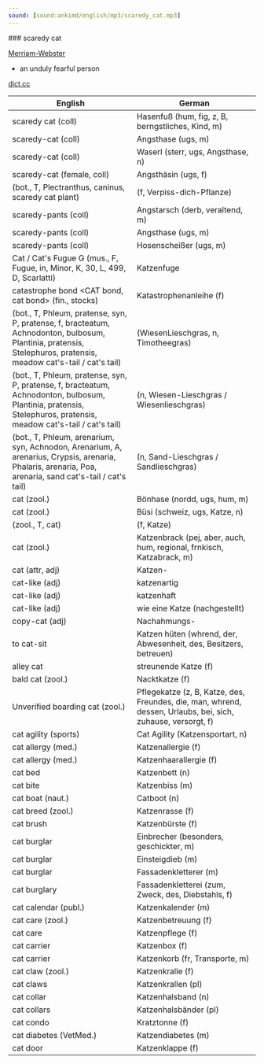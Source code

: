 ```yaml
---
sound: [sound:ankimd/english/mp3/scaredy_cat.mp3]
---
```


\### scaredy cat

[Merriam-Webster](https://www.merriam-webster.com/dictionary/scaredy+cat)

- an unduly fearful person

[dict.cc](https://www.dict.cc/scaredy+cat)

| English        | German       |
| -------------- | ------------ |
| scaredy cat (coll) | Hasenfuß (hum, fig, z, B, berngstliches, Kind, m) |
| scaredy-cat (coll) | Angsthase (ugs, m) |
| scaredy-cat (coll) | Waserl (sterr, ugs, Angsthase, n) |
| scaredy-cat (female, coll) | Angsthäsin (ugs, f) |
|  (bot., T, Plectranthus, caninus, scaredy cat plant) |  (f, Verpiss-dich-Pflanze) |
| scaredy-pants (coll) | Angstarsch (derb, veraltend, m) |
| scaredy-pants (coll) | Angsthase (ugs, m) |
| scaredy-pants (coll) | Hosenscheißer (ugs, m) |
| Cat / Cat's Fugue G (mus., F, Fugue, in, Minor, K, 30, L, 499, D, Scarlatti) | Katzenfuge |
| catastrophe bond <CAT bond, cat bond> (fin., stocks) | Katastrophenanleihe (f) |
|  (bot., T, Phleum, pratense, syn, P, pratense, f, bracteatum, Achnodonton, bulbosum, Plantinia, pratensis, Stelephuros, pratensis, meadow cat's-tail / cat's tail) |  (WiesenLieschgras, n, Timotheegras) |
|  (bot., T, Phleum, pratense, syn, P, pratense, f, bracteatum, Achnodonton, bulbosum, Plantinia, pratensis, Stelephuros, pratensis, meadow cat's-tail / cat's tail) |  (n, Wiesen-Lieschgras / Wiesenlieschgras) |
|  (bot., T, Phleum, arenarium, syn, Achnodon, Arenarium, A, arenarius, Crypsis, arenaria, Phalaris, arenaria, Poa, arenaria, sand cat's-tail / cat's tail) |  (n, Sand-Lieschgras / Sandlieschgras) |
| cat (zool.) | Bönhase (nordd, ugs, hum, m) |
| cat (zool.) | Büsi (schweiz, ugs, Katze, n) |
|  (zool., T, cat) |  (f, Katze) |
| cat (zool.) | Katzenbrack (pej, aber, auch, hum, regional, frnkisch, Katzabrack, m) |
| cat (attr, adj) | Katzen- |
| cat-like (adj) | katzenartig |
| cat-like (adj) | katzenhaft |
| cat-like (adj) | wie eine Katze (nachgestellt) |
| copy-cat (adj) | Nachahmungs- |
| to cat-sit | Katzen hüten (whrend, der, Abwesenheit, des, Besitzers, betreuen) |
| alley cat | streunende Katze (f) |
| bald cat (zool.) | Nacktkatze (f) |
| Unverified boarding cat (zool.) | Pflegekatze (z, B, Katze, des, Freundes, die, man, whrend, dessen, Urlaubs, bei, sich, zuhause, versorgt, f) |
| cat agility (sports) | Cat Agility (Katzensportart, n) |
| cat allergy (med.) | Katzenallergie (f) |
| cat allergy (med.) | Katzenhaarallergie (f) |
| cat bed | Katzenbett (n) |
| cat bite | Katzenbiss (m) |
| cat boat (naut.) | Catboot (n) |
| cat breed (zool.) | Katzenrasse (f) |
| cat brush | Katzenbürste (f) |
| cat burglar | Einbrecher (besonders, geschickter, m) |
| cat burglar | Einsteigdieb (m) |
| cat burglar | Fassadenkletterer (m) |
| cat burglary | Fassadenkletterei (zum, Zweck, des, Diebstahls, f) |
| cat calendar (publ.) | Katzenkalender (m) |
| cat care (zool.) | Katzenbetreuung (f) |
| cat care | Katzenpflege (f) |
| cat carrier | Katzenbox (f) |
| cat carrier | Katzenkorb (fr, Transporte, m) |
| cat claw (zool.) | Katzenkralle (f) |
| cat claws | Katzenkrallen (pl) |
| cat collar | Katzenhalsband (n) |
| cat collars | Katzenhalsbänder (pl) |
| cat condo | Kratztonne (f) |
| cat diabetes (VetMed.) | Katzendiabetes (m) |
| cat door | Katzenklappe (f) |
